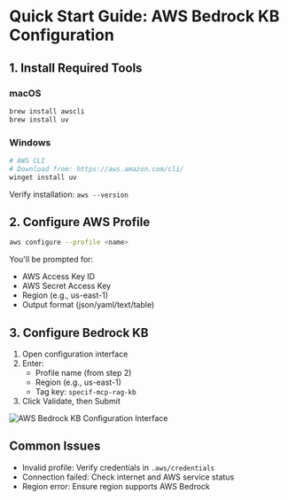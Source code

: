 # Quick Start Guide: AWS Bedrock KB Configuration

## 1. Install Required Tools

### macOS
```bash
brew install awscli
brew install uv
```

### Windows
```bash
# AWS CLI
# Download from: https://aws.amazon.com/cli/
winget install uv
```

Verify installation: `aws --version`

## 2. Configure AWS Profile
```bash
aws configure --profile <name>
```

You'll be prompted for:
- AWS Access Key ID
- AWS Secret Access Key
- Region (e.g., us-east-1)
- Output format (json/yaml/text/table)

## 3. Configure Bedrock KB

1. Open configuration interface
2. Enter:
   - Profile name (from step 2)
   - Region (e.g., us-east-1)
   - Tag key: `specif-mcp-rag-kb`
3. Click Validate, then Submit

![AWS Bedrock KB Configuration Interface](/img/mcp/aws-bedrock-kb-config.png)

## Common Issues

- Invalid profile: Verify credentials in `.aws/credentials`
- Connection failed: Check internet and AWS service status
- Region error: Ensure region supports AWS Bedrock
